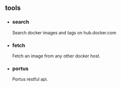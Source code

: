 ## tools 
- ### search 
  Search docker images and tags on hub.docker.com
- ### fetch
  Fetch an image from any other docker host.
- ### portus
  Portus restful api. 



